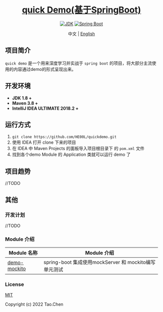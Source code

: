 <h1 align="center"><a href="https://github.com/HE00L/quickdemo" target="_blank">quick Demo(基于SpringBoot)</a></h1>
<p align="center">
  <a href="https://www.oracle.com/technetwork/java/javase/downloads/index.html"><img alt="JDK" src="https://img.shields.io/badge/JDK-1.8.0_162-orange.svg"/></a>
  <a href="https://docs.spring.io/spring-boot/docs/2.5.0/reference/html/"><img alt="Spring Boot" src="https://img.shields.io/badge/Spring Boot-2.5.0.RELEASE-brightgreen.svg"/></a>
</p>


<p align="center">
  <span>中文 | <a href="">English</a></span>
</p>

## 项目简介

`quick demo` 是一个用来深度学习并实战于 `spring boot` 的项目，将大部分主流使用的内容通过demo的形式呈现出来。

## 开发环境

- **JDK 1.8 +**
- **Maven 3.8 +**
- **IntelliJ IDEA ULTIMATE 2018.2 +** 

## 运行方式


1. `git clone https://github.com/HE00L/quickdemo.git`
2. 使用 IDEA 打开 clone 下来的项目
3. 在 IDEA 中 Maven Projects 的面板导入项目根目录下 的 `pom.xml` 文件
4. 找到各个demo Module 的 Application 类就可以运行 demo 了

## 项目趋势
//TODO


## 其他
### 开发计划

//TODO

### Module 介绍

| Module 名称                                                  | Module 介绍                                                  |
| ------------------------------------------------------------ | ------------------------------------------------------------ |
| [demo-mockito](./demo-mockito)                               | spring-boot 集成使用mockServer 和 mockito编写单元测试           |


### License

[MIT](http://opensource.org/licenses/MIT)

Copyright (c) 2022 Tao.Chen